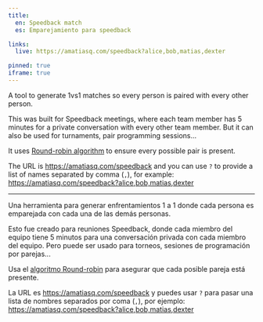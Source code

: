 ```yaml
---
title:
  en: Speedback match
  es: Emparejamiento para speedback

links:
  live: https://amatiasq.com/speedback?alice,bob,matias,dexter

pinned: true
iframe: true
---
```


A tool to generate 1vs1 matches so every person is paired with every other person.

This was built for Speedback meetings, where each team member has 5 minutes for a private conversation with every other team member. But it can also be used for turnaments, pair programming sessions...

It uses [Round-robin algorithm](https://en.wikipedia.org/wiki/Round-robin_tournament) to ensure every possible pair is present.

The URL is https://amatiasq.com/speedback and you can use `?` to provide a list of names separated by comma (`,`), for example: https://amatiasq.com/speedback?alice,bob,matias,dexter

---

Una herramienta para generar enfrentamientos 1 a 1 donde cada persona es emparejada con cada una de las demás personas.

Esto fue creado para reuniones Speedback, donde cada miembro del equipo tiene 5 minutos para una conversación privada con cada miembro del equipo. Pero puede ser usado para torneos, sesiones de programación por parejas...

Usa el [algoritmo Round-robin](https://es.wikipedia.org/wiki/Sistema_de_todos_contra_todos) para asegurar que cada posible pareja está presente.

La URL es https://amatiasq.com/speedback y puedes usar `?` para pasar una lista de nombres separados por coma (`,`), por ejemplo: https://amatiasq.com/speedback?alice,bob,matias,dexter

